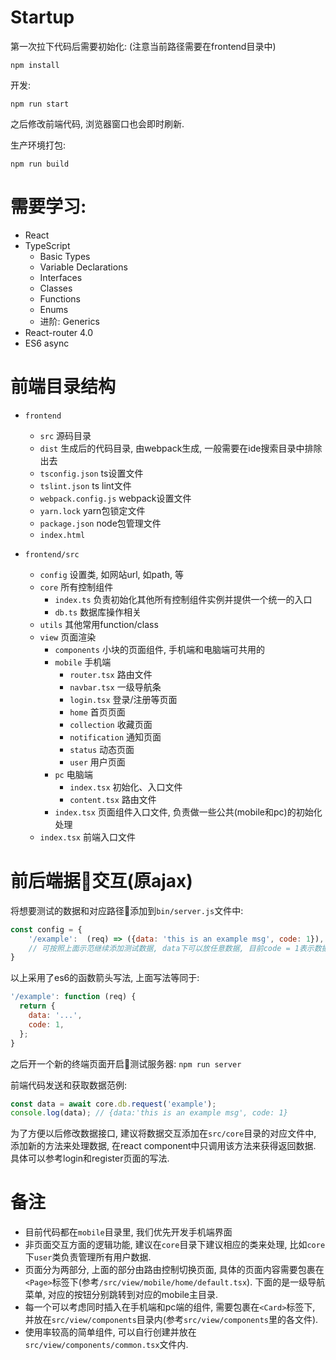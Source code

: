 # Startup
第一次拉下代码后需要初始化: (注意当前路径需要在frontend目录中)
```
npm install
```

开发:
```
npm run start
```
之后修改前端代码, 浏览器窗口也会即时刷新.


生产环境打包:
```
npm run build
```

# 需要学习:

- React
- TypeScript
  - Basic Types
  - Variable Declarations
  - Interfaces
  - Classes
  - Functions
  - Enums
  - 进阶: Generics
- React-router 4.0
- ES6 async

# 前端目录结构

- `frontend`
  - `src` 源码目录
  - `dist` 生成后的代码目录, 由webpack生成, 一般需要在ide搜索目录中排除出去
  - `tsconfig.json` ts设置文件
  - `tslint.json` ts lint文件
  - `webpack.config.js` webpack设置文件
  - `yarn.lock` yarn包锁定文件
  - `package.json` node包管理文件
  - `index.html` 

- `frontend/src`
  - `config` 设置类, 如网站url, 如path, 等
  - `core` 所有控制组件
    - `index.ts` 负责初始化其他所有控制组件实例并提供一个统一的入口
    - `db.ts` 数据库操作相关
  - `utils` 其他常用function/class
  - `view` 页面渲染
    - `components` 小块的页面组件, 手机端和电脑端可共用的
    - `mobile` 手机端
      - `router.tsx` 路由文件
      - `navbar.tsx` 一级导航条
      - `login.tsx` 登录/注册等页面
      - `home` 首页页面
      - `collection` 收藏页面
      - `notification` 通知页面
      - `status` 动态页面
      - `user` 用户页面
    - `pc` 电脑端
      - `index.tsx` 初始化、入口文件
      - `content.tsx` 路由文件
    - `index.tsx` 页面组件入口文件, 负责做一些公共(mobile和pc)的初始化处理
  - `index.tsx` 前端入口文件

# 前后端据交互(原ajax)

将想要测试的数据和对应路径添加到`bin/server.js`文件中:  

```js
const config = {
    '/example':  (req) => ({data: 'this is an example msg', code: 1}),
    // 可按照上面示范继续添加测试数据, data下可以放任意数据, 目前code = 1表示数据获取成功, code = 0表示数据获取失败
}
```
以上采用了es6的函数箭头写法, 上面写法等同于:
```js
'/example': function (req) {
  return {
    data: '...',
    code: 1,
  };
}
```

之后开一个新的终端页面开启测试服务器: `npm run server`

前端代码发送和获取数据范例:

```js
const data = await core.db.request('example');
console.log(data); // {data:'this is an example msg', code: 1}
```

为了方便以后修改数据接口, 建议将数据交互添加在`src/core`目录的对应文件中, 添加新的方法来处理数据, 在react component中只调用该方法来获得返回数据. 具体可以参考login和register页面的写法.

# 备注
- 目前代码都在`mobile`目录里, 我们优先开发手机端界面
- 非页面交互方面的逻辑功能, 建议在`core`目录下建议相应的类来处理, 比如`core`下`user`类负责管理所有用户数据.
- 页面分为两部分, 上面的部分由路由控制切换页面, 具体的页面内容需要包裹在`<Page>`标签下(参考`/src/view/mobile/home/default.tsx`). 下面的是一级导航菜单, 对应的按钮分别跳转到对应的mobile主目录.
- 每一个可以考虑同时插入在手机端和pc端的组件, 需要包裹在`<Card>`标签下, 并放在`src/view/components`目录内(参考`src/view/components`里的各文件).
- 使用率较高的简单组件, 可以自行创建并放在`src/view/components/common.tsx`文件内.